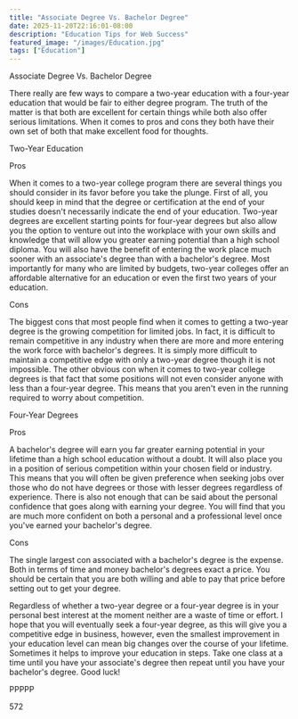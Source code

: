 ```yaml
---
title: "Associate Degree Vs. Bachelor Degree"
date: 2025-11-20T22:16:01-08:00
description: "Education Tips for Web Success"
featured_image: "/images/Education.jpg"
tags: ["Education"]
---
```


Associate Degree Vs. Bachelor Degree

There really are few ways to compare a two-year education with a four-year education that would be fair to either degree program. The truth of the matter is that both are excellent for certain things while both also offer serious limitations. When it comes to pros and cons they both have their own set of both that make excellent food for thoughts.

Two-Year Education

Pros

When it comes to a two-year college program there are several things you should consider in its favor before you take the plunge. First of all, you should keep in mind that the degree or certification at the end of your studies doesn't necessarily indicate the end of your education. Two-year degrees are excellent starting points for four-year degrees but also allow you the option to venture out into the workplace with your own skills and knowledge that will allow you greater earning potential than a high school diploma. You will also have the benefit of entering the work place much sooner with an associate's degree than with a bachelor's degree. Most importantly for many who are limited by budgets, two-year colleges offer an affordable alternative for an education or even the first two years of your education.

Cons

The biggest cons that most people find when it comes to getting a two-year degree is the growing competition for limited jobs. In fact, it is difficult to remain competitive in any industry when there are more and more entering the work force with bachelor's degrees. It is simply more difficult to maintain a competitive edge with only a two-year degree though it is not impossible. The other obvious con when it comes to two-year college degrees is that fact that some positions will not even consider anyone with less than a four-year degree. This means that you aren't even in the running required to worry about competition.

Four-Year Degrees

Pros

A bachelor's degree will earn you far greater earning potential in your lifetime than a high school education without a doubt. It will also place you in a position of serious competition within your chosen field or industry. This means that you will often be given preference when seeking jobs over those who do not have degrees or those with lesser degrees regardless of experience. There is also not enough that can be said about the personal confidence that goes along with earning your degree. You will find that you are much more confident on both a personal and a professional level once you've earned your bachelor's degree.

Cons

The single largest con associated with a bachelor's degree is the expense. Both in terms of time and money bachelor's degrees exact a price. You should be certain that you are both willing and able to pay that price before setting out to get your degree.

Regardless of whether a two-year degree or a four-year degree is in your personal best interest at the moment neither are a waste of time or effort. I hope that you will eventually seek a four-year degree, as this will give you a competitive edge in business, however, even the smallest improvement in your education level can mean big changes over the course of your lifetime. Sometimes it helps to improve your education in steps. Take one class at a time until you have your associate's degree then repeat until you have your bachelor's degree. Good luck!

PPPPP

572

